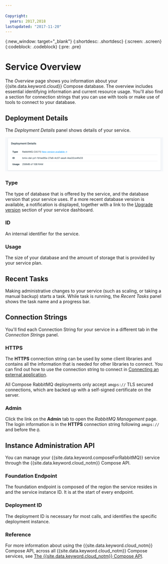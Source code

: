 ```yaml
---

Copyright:
  years: 2017,2018
lastupdated: "2017-11-20"
---
```


{:new_window: target="_blank"}
{:shortdesc: .shortdesc}
{:screen: .screen}
{:codeblock: .codeblock}
{:pre: .pre}

# Service Overview

The _Overview_ page shows you information about your {{site.data.keyword.cloud}} Compose database. The overview includes essential identifying information and current resource usage. You'll also find a section for connection strings that you can use with tools or make use of tools to connect to your database.

## Deployment Details

The _Deployment Details_ panel shows details of your service.

![Deployment Details](./images/rabbitmq-deployment-details.png "A view of the Deployment Details panel")

### Type

The type of database that is offered by the service, and the database version that your service uses. If a more recent database version is available, a notification is displayed, together with a link to the [Upgrade version](/docs/services/ComposeForRabbitMQ/dashboard-settings.html#upgrade-version) section of your service dashboard.

### ID

An internal identifier for the service.

### Usage

The size of your database and the amount of storage that is provided by your service plan.

## Recent Tasks

Making administrative changes to your service (such as scaling, or taking a manual backup) starts a task. While task is running, the _Recent Tasks_ panel shows the task name and a progress bar.

## Connection Strings

You'll find each Connection String for your service in a different tab in the _Connection Strings_ panel.

### HTTPS

The **HTTPS** connection string can be used by some client libraries and contains all the information that is needed for other libraries to connect. You can find out how to use the connection string to connect in [Connecting an external application](./connecting-external.html).

All Compose RabbitMQ deployments only accept `amqps://` TLS secured connections, which are backed up with a self-signed certificate on the server.

### Admin

Click the link on the **Admin** tab to open the _RabbitMQ Management_ page. The login information is in the **HTTPS** connection string following `amqps://` and before the `@`.

## Instance Administration API

You can manage your {{site.data.keyword.composeForRabbitMQ}} service through the {{site.data.keyword.cloud_notm}} Compose API.

### Foundation Endpoint

The foundation endpoint is composed of the region the service resides in and the service instance ID. It is at the start of every endpoint.

### Deployment ID

The deployment ID is necessary for most calls, and identifies the specific deployment instance.

### Reference

For more information about using the {{site.data.keyword.cloud_notm}} Compose API, across all {{site.data.keyword.cloud_notm}} Compose services, see [The {{site.data.keyword.cloud_notm}} Compose API](https://www.compose.com/articles/the-ibm-cloud-compose-api/).

